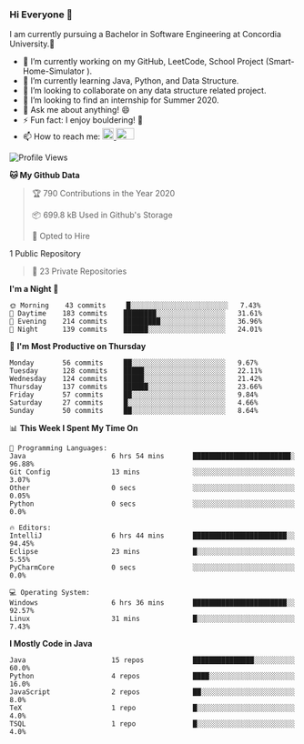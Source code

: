 ### Hi Everyone 👋
I am currently pursuing a Bachelor in Software Engineering at Concordia University.🏫

- 🔭 I’m currently working on my GitHub, LeetCode, School Project (Smart-Home-Simulator ).
- 🌱 I’m currently learning Java, Python, and Data Structure.
- 👯 I’m looking to collaborate on any data structure related project.
- 🤔 I’m looking to find an internship for Summer 2020.
- 💬 Ask me about anything! 😄
- ⚡ Fun fact: I enjoy bouldering! 🧗‍
- 📫 How to reach me: <a href="https://www.linkedin.com/in/siu-tong-ye/" target="_blank"> <img width="20px" width="32" src="https://cdn.jsdelivr.net/npm/simple-icons@v3/icons/linkedin.svg" /> </a> <a href="mailto:SiuTongYe@gmail.com" target="_blank"> <img height="20" width="32" src="https://cdn.jsdelivr.net/npm/simple-icons@v3/icons/gmail.svg" /> </a>

<!--START_SECTION:waka-->
![Profile Views](http://img.shields.io/badge/Profile%20Views-12-blue)

**🐱 My Github Data** 

> 🏆 790 Contributions in the Year 2020
 > 
> 📦 699.8 kB Used in Github's Storage 
 > 
> 💼 Opted to Hire
 > 
1 Public Repository 
 > 
> 🔑 23 Private Repositories  

**I'm a Night 🦉** 

```text
🌞 Morning    43 commits     █░░░░░░░░░░░░░░░░░░░░░░░░   7.43% 
🌆 Daytime    183 commits    ████████░░░░░░░░░░░░░░░░░   31.61% 
🌃 Evening    214 commits    █████████░░░░░░░░░░░░░░░░   36.96% 
🌙 Night      139 commits    ██████░░░░░░░░░░░░░░░░░░░   24.01%

```
📅 **I'm Most Productive on Thursday** 

```text
Monday       56 commits     ██░░░░░░░░░░░░░░░░░░░░░░░   9.67% 
Tuesday      128 commits    █████░░░░░░░░░░░░░░░░░░░░   22.11% 
Wednesday    124 commits    █████░░░░░░░░░░░░░░░░░░░░   21.42% 
Thursday     137 commits    ██████░░░░░░░░░░░░░░░░░░░   23.66% 
Friday       57 commits     ██░░░░░░░░░░░░░░░░░░░░░░░   9.84% 
Saturday     27 commits     █░░░░░░░░░░░░░░░░░░░░░░░░   4.66% 
Sunday       50 commits     ██░░░░░░░░░░░░░░░░░░░░░░░   8.64%

```


📊 **This Week I Spent My Time On** 

```text
💬 Programming Languages: 
Java                     6 hrs 54 mins       ████████████████████████░   96.88% 
Git Config               13 mins             ░░░░░░░░░░░░░░░░░░░░░░░░░   3.07% 
Other                    0 secs              ░░░░░░░░░░░░░░░░░░░░░░░░░   0.05% 
Python                   0 secs              ░░░░░░░░░░░░░░░░░░░░░░░░░   0.0%

🔥 Editors: 
IntelliJ                 6 hrs 44 mins       ███████████████████████░░   94.45% 
Eclipse                  23 mins             █░░░░░░░░░░░░░░░░░░░░░░░░   5.55% 
PyCharmCore              0 secs              ░░░░░░░░░░░░░░░░░░░░░░░░░   0.0%

💻 Operating System: 
Windows                  6 hrs 36 mins       ███████████████████████░░   92.57% 
Linux                    31 mins             █░░░░░░░░░░░░░░░░░░░░░░░░   7.43%

```

**I Mostly Code in Java** 

```text
Java                     15 repos            ███████████████░░░░░░░░░░   60.0% 
Python                   4 repos             ████░░░░░░░░░░░░░░░░░░░░░   16.0% 
JavaScript               2 repos             ██░░░░░░░░░░░░░░░░░░░░░░░   8.0% 
TeX                      1 repo              █░░░░░░░░░░░░░░░░░░░░░░░░   4.0% 
TSQL                     1 repo              █░░░░░░░░░░░░░░░░░░░░░░░░   4.0%

```



<!--END_SECTION:waka-->
